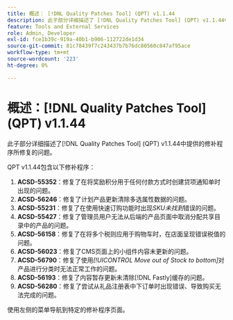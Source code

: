 ```yaml
---
title: 概述： [!DNL Quality Patches Tool] (QPT) v1.1.44
description: 此子部分详细描述了 [!DNL Quality Patches Tool] (QPT) v1.1.44中提供的修补程序所修复的问题。
feature: Tools and External Services
role: Admin, Developer
exl-id: fce1b39c-919a-40b1-b906-112722de1d34
source-git-commit: 81c78439f7c243437b7b76dc80560c847af95ace
workflow-type: tm+mt
source-wordcount: '223'
ht-degree: 0%

---
```


# 概述：[!DNL Quality Patches Tool] (QPT) v1.1.44

此子部分详细描述了[!DNL Quality Patches Tool] (QPT) v1.1.44中提供的修补程序所修复的问题。

QPT v1.1.44包含以下修补程序：

1. **ACSD-55352**：修复了在将奖励积分用于任何付款方式时创建贷项通知单时出现的问题。
1. **ACSD-56246**：修复了计划产品更新清除多选属性数据的问题。
1. **ACSD-55231**：修复了在使用快速订购功能时出现&#x200B;*SKU未找到*&#x200B;错误的问题。
1. **ACSD-55427**：修复了管理员用户无法从后端的产品页面中取消分配共享目录中的产品的问题。
1. **ACSD-56158**：修复了在将多个税则应用于购物车时，在店面呈现错误税值的问题。
1. **ACSD-56023**：修复了CMS页面上的小组件内容未更新的问题。
1. **ACSD-56790**：修复了使用&#x200B;*[!UICONTROL Move out of Stock to bottom]*&#x200B;对产品进行分类时无法正常工作的问题。
1. **ACSD-56193**：修复了内容暂存更新未清除[!DNL Fastly]缓存的问题。
1. **ACSD-56280**：修复了尝试从礼品注册表中下订单时出现错误、导致购买无法完成的问题。

使用左侧的菜单导航到特定的修补程序页面。
